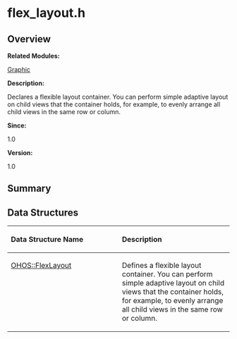 # flex\_layout.h<a name="EN-US_TOPIC_0000001055678060"></a>

## **Overview**<a name="section38579125093525"></a>

**Related Modules:**

[Graphic](graphic.md)

**Description:**

Declares a flexible layout container. You can perform simple adaptive layout on child views that the container holds, for example, to evenly arrange all child views in the same row or column. 

**Since:**

1.0

**Version:**

1.0

## **Summary**<a name="section1687995738093525"></a>

## Data Structures<a name="nested-classes"></a>

<a name="table515177115093525"></a>
<table><thead align="left"><tr id="row1778310779093525"><th class="cellrowborder" valign="top" width="50%" id="mcps1.1.3.1.1"><p id="p125942910093525"><a name="p125942910093525"></a><a name="p125942910093525"></a>Data Structure Name</p>
</th>
<th class="cellrowborder" valign="top" width="50%" id="mcps1.1.3.1.2"><p id="p614766213093525"><a name="p614766213093525"></a><a name="p614766213093525"></a>Description</p>
</th>
</tr>
</thead>
<tbody><tr id="row556765317093525"><td class="cellrowborder" valign="top" width="50%" headers="mcps1.1.3.1.1 "><p id="p1784264507093525"><a name="p1784264507093525"></a><a name="p1784264507093525"></a><a href="ohos-flexlayout.md">OHOS::FlexLayout</a></p>
</td>
<td class="cellrowborder" valign="top" width="50%" headers="mcps1.1.3.1.2 "><p id="p947631229093525"><a name="p947631229093525"></a><a name="p947631229093525"></a>Defines a flexible layout container. You can perform simple adaptive layout on child views that the container holds, for example, to evenly arrange all child views in the same row or column. </p>
</td>
</tr>
</tbody>
</table>

